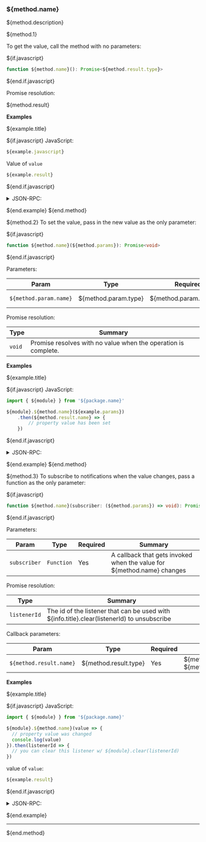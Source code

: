 ### ${method.name}
${method.description}

${method.1}

To get the value, call the method with no parameters:

${if.javascript}

```typescript
function ${method.name}(): Promise<${method.result.type}>
```

${end.if.javascript}

Promise resolution:

${method.result}

**Examples**

${example.title}

${if.javascript}
JavaScript:

```javascript
${example.javascript}
```
Value of `value`

```javascript
${example.result}
```

${end.if.javascript}

<details>
  <summary>JSON-RPC:</summary>

Request:

```json
${example.jsonrpc}
```

Response:

```json
${example.response}
```

</details>

${end.example}
${end.method}

${method.2}
To set the value, pass in the new value as the only parameter:

${if.javascript}

```typescript
function ${method.name}(${method.params}): Promise<void>
```

${end.if.javascript}

Parameters:

| Param                  | Type                 | Required                 | Summary                 |
| ---------------------- | -------------------- | ------------------------ | ----------------------- |
| `${method.param.name}` | ${method.param.type} | ${method.param.required} | ${method.param.summary} ${method.param.constraints} |

Promise resolution:

| Type | Summary |
| ---- | ------- |
| `void` | Promise resolves with no value when the operation is complete. |

**Examples**

${example.title}


${if.javascript}
JavaScript:

```javascript
import { ${module} } from '${package.name}'

${module}.${method.name}(${example.params})
    .then(${method.result.name} => {
        // property value has been set
    })
```

${end.if.javascript}

<details>
  <summary>JSON-RPC:</summary>

Request:

```json
${example.jsonrpc}
```

Response:

```json
${example.response}
```

</details>

${end.example}
${end.method}

${method.3}
To subscribe to notifications when the value changes, pass a function as the only parameter:

${if.javascript}

```typescript
function ${method.name}(subscriber: (${method.params}) => void): Promise<boolean>
```

${end.if.javascript}

Parameters:

| Param                  | Type                 | Required                 | Summary                 |
| ---------------------- | -------------------- | ------------------------ | ----------------------- |
| `subscriber` | `Function` | Yes | A callback that gets invoked when the value for ${method.name} changes |

Promise resolution:

| Type | Summary |
| ---- | ------- |
| `listenerId` | The id of the listener that can be used with ${info.title}.clear(listenerId) to unsubscribe |

Callback parameters:

| Param                  | Type                 | Required                 | Summary                 |
| ---------------------- | -------------------- | ------------------------ | ----------------------- |
| `${method.result.name}` | ${method.result.type} | Yes | ${method.result.summary} ${method.result.constraints} |

**Examples**

${example.title}


${if.javascript}
JavaScript:

```javascript
import { ${module} } from '${package.name}'

${module}.${method.name}(value => {
  // property value was changed
  console.log(value)
}).then(listenerId => {
  // you can clear this listener w/ ${module}.clear(listenerId)
})
```

value of `value`:

```javascript
${example.result}
```

${end.if.javascript}

<details>
  <summary>JSON-RPC:</summary>

Request:

```json
${example.jsonrpc}
```

Response:
```json
{
  "jsonrpc": "2.0",
  "id": "1",
  "result": {
    "listening": "true"
  }
}
```

```json
${example.response}
```

</details>

${end.example}

---
${end.method}

